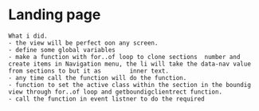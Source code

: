 # Landing page
 	What i did.
	- the view will be perfect oon any screen.
	- define some global variables
	- make a function with for..of loop to clone sections  number and 	 create items in Navigation menu, the li will take the data-nav value from sections to but it as 		inner text.
	- any time call the function will do the function.
	- function to set the active class within the section in the boundig view through for..of loop and getboundigclientrect function.
	- call the function in event listner to do the required
	

 

